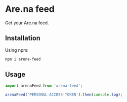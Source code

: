 # Are.na feed

Get your Are.na feed.

## Installation

Using npm:

```sh
npm i arena-feed
```

## Usage

```js
import arenaFeed from 'arena-feed';

arenaFeed('PERSONAL-ACCESS-TOKEN').then(console.log);
```
